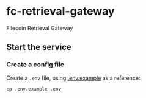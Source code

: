 # fc-retrieval-gateway
Filecoin Retrieval Gateway

## Start the service

### Create a config file

Create a `.env` file, using [.env.example](./.env.example) as a reference:

```
cp .env.example .env
```